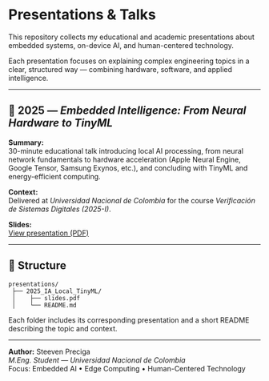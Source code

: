 # Presentations & Talks

This repository collects my educational and academic presentations about embedded systems, on-device AI, and human-centered technology.

Each presentation focuses on explaining complex engineering topics in a clear, structured way — combining hardware, software, and applied intelligence.

---

## 🧠 2025 — *Embedded Intelligence: From Neural Hardware to TinyML*

**Summary:**  
30-minute educational talk introducing local AI processing, from neural network fundamentals to hardware acceleration (Apple Neural Engine, Google Tensor, Samsung Exynos, etc.), and concluding with TinyML and energy-efficient computing.  

**Context:**  
Delivered at *Universidad Nacional de Colombia* for the course *Verificación de Sistemas Digitales (2025-I)*.

**Slides:**  
[View presentation (PDF)](./2025_IA_Local_TinyML/slides.pdf)

---

## 📂 Structure

```
presentations/
 ├── 2025_IA_Local_TinyML/
 │    ├── slides.pdf
 │    └── README.md
```

Each folder includes its corresponding presentation and a short README describing the topic and context.

---

**Author:** Steeven Preciga  
*M.Eng. Student — Universidad Nacional de Colombia*  
Focus: Embedded AI • Edge Computing • Human-Centered Technology
